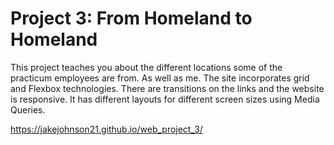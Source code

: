 # Project 3: From Homeland to Homeland

This project teaches you about the different locations some of the practicum employees are from. As well as me. The site incorporates grid and Flexbox technologies. There are transitions on the links and the website is responsive. It has different layouts for different screen sizes using Media Queries.

https://jakejohnson21.github.io/web_project_3/
